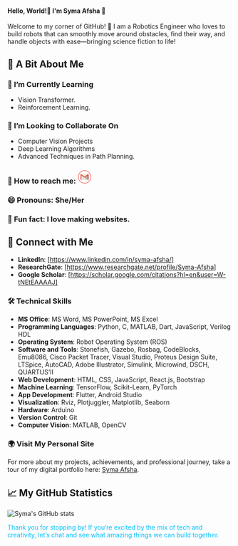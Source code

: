 #### Hello, World!👋 I'm Syma Afsha 🎈

<div style="color: "#FFA500"; font-size:"20px";">
Welcome to my corner of GitHub! 🌟 I am a Robotics Engineer who loves to build robots that can smoothly move around obstacles, find their way, and handle objects with ease—bringing science fiction to life!
</div>

## 🤖 A Bit About Me
### 🌱 I’m Currently Learning
- Vision Transformer.
- Reinforcement Learning.
### 🚀 I’m Looking to Collaborate On
- Computer Vision Projects
- Deep Learning Algorithms
- Advanced Techniques in Path Planning.
### 📢 How to reach me: <a href="mailto:symaafsha.eece@gmail.com"><img src="https://github.com/syma-afsha/syma-afsha/blob/main/symaafsha/src/image/footer-mail.png" alt="Email" style="width:30px; height:30px;"></a>
### 😄 Pronouns: She/Her
### 🎉 Fun fact: I love making websites.
## 🤝 Connect with Me
- **LinkedIn**: [https://www.linkedin.com/in/syma-afsha/]
- **ResearchGate**: [https://www.researchgate.net/profile/Syma-Afsha]
- **Google Scholar**: [https://scholar.google.com/citations?hl=en&user=W-tNEtEAAAAJ]

### 🛠️ Technical Skills
- **MS Office**: MS Word, MS PowerPoint, MS Excel
- **Programming Languages**: Python, C, MATLAB, Dart, JavaScript, Verilog HDL
- **Operating System**: Robot Operating System (ROS)
- **Software and Tools**: Stonefish, Gazebo, Rosbag, CodeBlocks, Emu8086, Cisco Packet Tracer, Visual Studio, Proteus Design Suite, LTSpice, AutoCAD, Adobe Illustrator, Simulink, Microwind, DSCH, QUARTUS’Ⅱ
- **Web Development**: HTML, CSS, JavaScript, React.js, Bootstrap
- **Machine Learning**: TensorFlow, Scikit-Learn, PyTorch
- **App Development**: Flutter, Android Studio
- **Visualization**: Rviz, Plotjuggler, Matplotlib, Seaborn
- **Hardware**: Arduino
- **Version Control**: Git
- **Computer Vision**: MATLAB, OpenCV

### 🌍 Visit My Personal Site
For more about my projects, achievements, and professional journey, take a tour of my digital portfolio here: [Syma Afsha](https://syma-afsha.github.io/syma-afsha/).

## 📈 My GitHub Statistics
![Syma's GitHub stats](https://github-readme-stats.vercel.app/api?username=syma-afsha&show_icons=true&theme=tokyonight)

<div style="color: #00BFFF;">
Thank you for stopping by! If you’re excited by the mix of tech and creativity, let’s chat and see what amazing things we can build together.
</div>
